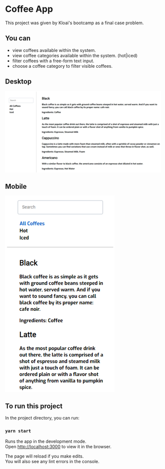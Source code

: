 # Coffee App

This project was given by Kloai's bootcamp as a final case problem.

## You can

- view coffees available within the system.
- view coffee categories available within the system. (hot|iced)
- filter coffees with a free-form text input.
- choose a coffee category to filter visible coffees.

## Desktop

![desktop image of application](./readme_pics/coffee_desktop.PNG)

## Mobile

![mobile image of application](./readme_pics/coffee_mobile.PNG)

## To run this project

In the project directory, you can run:

### `yarn start`

Runs the app in the development mode.\
Open [http://localhost:3000](http://localhost:3000) to view it in the browser.

The page will reload if you make edits.\
You will also see any lint errors in the console.
